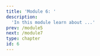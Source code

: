 ```yaml
---
title: 'Module 6: '
description:
  'In this module learn about ...'
prev: /module5
next: /module7
type: chapter
id: 6
---
```

